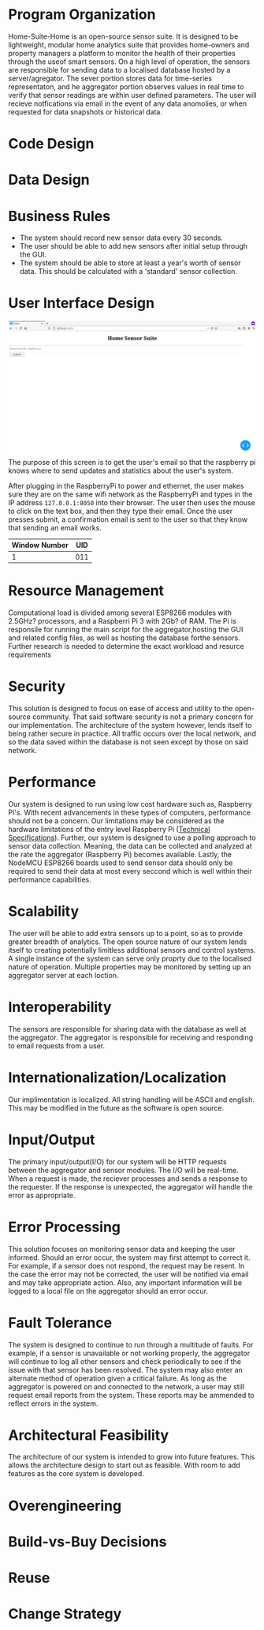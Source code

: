 

# Program Organization
Home-Suite-Home is an open-source sensor suite. It is designed to be lightweight, modular home
analytics suite that provides home-owners and property managers a platform to monitor the health of their properties through the useof smart sensors. On a high level of operation, the sensors are responsible for sending data to a localised database hosted by a server/agregator. The sever portion stores data for time-series representaton, and he aggregator portion observes values in real time to verify that sensor readings are within user defined parameters. The user will recieve notfications via email in the event of any data anomolies, or when requested for data snapshots or historical data.

# Code Design

# Data Design

# Business Rules
- The system should record new sensor data every 30 seconds.
- The user should be able to add new sensors after initial setup through the GUI.
- The system should be able to store at least a year's worth of sensor data. This should be
calculated with a 'standard' sensor collection.

# User Interface Design
![UI to get the user's email](assets/screenshot_email_ui.png)
The purpose of this screen is to get the user's email so that the raspberry
pi knows where to send updates and statistics about the user's system.

After plugging in the RaspberryPi to power and ethernet, the user makes sure they are on the same wifi network as the RaspberryPi and types in the
IP address `127.0.0.1:8050` into their browser. The user then uses the mouse to click on the text box, and then they type their
email. Once the user presses submit, a confirmation email is sent to the user so that they know that sending an email works.

| Window Number | UID |
|---------------|-----|
| 1             | 011 |

# Resource Management
Computational load is divided among several ESP8266 modules with 2.5GHz? processors, and a
Raspberri Pi 3 with 2Gb? of RAM. The Pi is responsile for running the main script for the aggregator,hosting the GUI and related config files, as well as hosting the database forthe sensors. Further research is needed to determine the exact workload and resurce requirements 

# Security
This solution is designed to focus on ease of access and utility to the open-source community.
That said software security is not a primary concern for our implementation. The architecture of the system however, lends itself to being rather secure in practice. All traffic occurs over the local network, and so the data saved within the database is not seen except by those on said network.

# Performance
Our system is designed to run using low cost hardware such as, Raspberry Pi's. With recent advancements in these types of computers, performance should not be a concern. Our limitations may be considered as the hardware limitations of the entry level Raspberry Pi ([Technical Specifications](https://www.raspberrypi.org/products/raspberry-pi-4-model-b/specifications/)). Further, our system is designed to use a polling approach to sensor data collection. Meaning, the data can be collected and analyzed at the rate the aggregator (Raspberry Pi) becomes available. Lastly, the NodeMCU ESP8266 boards used to send sensor data should only be required to send their data at most every seccond which is well within their performance capabilities. 

# Scalability
The user will be able to add extra sensors up to a point, so as to provide greater breadth of analytics. The open source nature of our system lends itself to creating potentially limitless additional sensors and control systems. A single instance of the system can serve only proprty due to the localised nature of operation. Multiple properties may be monitored by setting up an aggregator server at each loction. 

# Interoperability
The sensors are responsible for sharing data with the database as well at the aggregator. The aggregator is responsible for receiving and responding to email requests from a user.

# Internationalization/Localization
Our implimentation is localized. All string handling will be ASCII and english. This may be modified in the future as the software is open source.

# Input/Output
The primary input/output(I/O) for our system will be HTTP requests between the aggregator and sensor modules. The I/O will be real-time. When a request is made, the reciever processes and sends a response to the requester. If the response is unexpected, the aggregator will handle the error as appropriate. 

# Error Processing
This solution focuses on monitoring sensor data and keeping the user informed. Should an error occur, the system may first attempt to correct it. For example, if a sensor does not respond, the request may be resent. In the case the error may not be corrected, the user will be notified via email and may take appropriate action. Also, any important information will be logged to a local file on the aggregator should an error occur.

# Fault Tolerance
The system is designed to continue to run through a multitude of faults. For example, if a sensor is unavailable or not working properly, the aggregator will continue to log all other sensors and check periodically to see if the issue with that sensor has been resolved. The system may also enter an alternate method of operation given a critical failure. As long as the aggregator is powered on and connected to the network, a user may still request email reports from the system. These reports may be ammended to reflect errors in the system.

# Architectural Feasibility
The architecture of our system is intended to grow into future features. This allows the architecture design to start out as feasible. With room to add features as the core system is developed.

# Overengineering

# Build-vs-Buy Decisions

# Reuse

# Change Strategy


